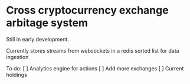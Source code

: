 # Cross cryptocurrency exchange arbitage system 

Still in early development. 

Currently stores streams from websockets in a redis sorted list for data ingestion

To do:
[ ] Analytics engine for actions
[ ] Add more exchanges
[ ] Current holdings
